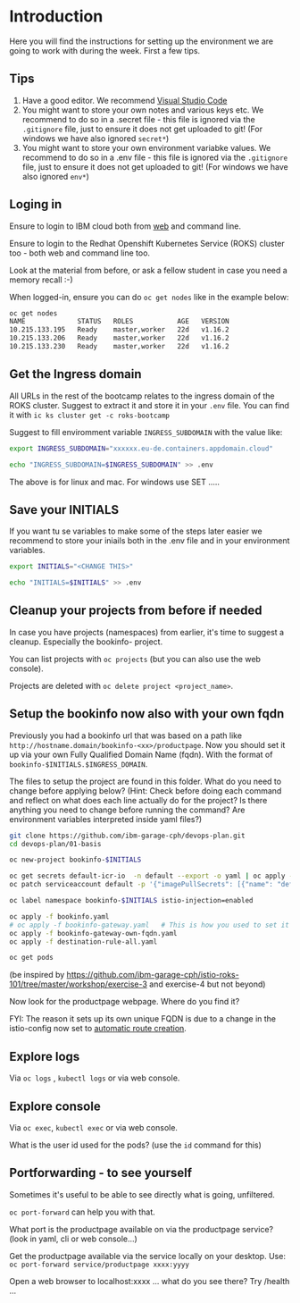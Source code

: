 # Introduction

Here you will find the instructions for setting up the environment we are going to work with during the week.
First a few tips.

## Tips

1. Have a good editor. We recommend [Visual Studio Code](https://code.visualstudio.com/)
2. You might want to store your own notes and various keys etc. We recommend to do so in a .secret file - this file is ignored via the `.gitignore` file, just to ensure it does not get uploaded to git! (For windows we have also ignored `secret*`)
3. You might want to store your own environment variabke values. We recommend to do so in a .env file - this file is ignored via the `.gitignore` file, just to ensure it does not get uploaded to git! (For windows we have also ignored `env*`)

## Loging in

Ensure to login to IBM cloud both from [web](https://cloud.ibm.com) and command line.

Ensure to login to the Redhat Openshift Kubernetes Service (ROKS) cluster too - 
both web and command line too.

Look at the material from before, or ask a fellow student in case you need a memory recall :-)

When logged-in, ensure you can do `oc get nodes` like in the example below:
```bash
oc get nodes
NAME             STATUS   ROLES           AGE   VERSION
10.215.133.195   Ready    master,worker   22d   v1.16.2
10.215.133.206   Ready    master,worker   22d   v1.16.2
10.215.133.230   Ready    master,worker   22d   v1.16.2
```

## Get the Ingress domain
All URLs in the rest of the bootcamp relates to the ingress domain of the ROKS cluster. Suggest to extract it and store it in your `.env` file.
You can find it with `ic ks cluster get -c roks-bootcamp`

Suggest to fill enviromment variable `INGRESS_SUBDOMAIN` with the value like:

```bash
export INGRESS_SUBDOMAIN="xxxxxx.eu-de.containers.appdomain.cloud"

echo "INGRESS_SUBDOMAIN=$INGRESS_SUBDOMAIN" >> .env
```

The above is for linux and mac. For windows use SET .....

## Save your INITIALS
If you want tu se variables to make some of the steps later easier we recommend to store your iniails both in the .env file and in your environment variables.

```bash
export INITIALS="<CHANGE THIS>"

echo "INITIALS=$INITIALS" >> .env
```

## Cleanup your projects from before if needed

In case you have projects (namespaces) from earlier, it's time to suggest a cleanup. Especially the bookinfo-<id> project.

You can list projects with `oc projects` (but you can also use the web console).

Projects are deleted with `oc delete project <project_name>`.

## Setup the bookinfo now also with your own fqdn
Previously you had a bookinfo url that was based on a path like `http://hostname.domain/bookinfo-<xx>/productpage`. Now you should set it up via your own Fully Qualified Domain Name (fqdn). With the format of `bookinfo-$INITIALS.$INGRESS_DOMAIN`.

The files to setup the project are found in this folder.
What do you need to change before applying below? (Hint: Check before doing each command and reflect on what does each line actually do for the project? Is there anything you need to change before running the command? Are environment variables interpreted inside yaml files?)
```bash
git clone https://github.com/ibm-garage-cph/devops-plan.git
cd devops-plan/01-basis

oc new-project bookinfo-$INITIALS

oc get secrets default-icr-io  -n default --export -o yaml | oc apply -f -
oc patch serviceaccount default -p '{"imagePullSecrets": [{"name": "default-icr-io"}]}'

oc label namespace bookinfo-$INITIALS istio-injection=enabled

oc apply -f bookinfo.yaml
# oc apply -f bookinfo-gateway.yaml   # This is how you used to set it up in previous bootcamp
oc apply -f bookinfo-gateway-own-fqdn.yaml
oc apply -f destination-rule-all.yaml

oc get pods
```

(be inspired by https://github.com/ibm-garage-cph/istio-roks-101/tree/master/workshop/exercise-3 and exercise-4 but not beyond)

Now look for the productpage webpage. Where do you find it?

FYI: The reason it sets up its own unique FQDN is due to a change in the istio-config now set to [automatic route creation](https://docs.openshift.com/container-platform/4.3/service_mesh/service_mesh_day_two/ossm-auto-route.html).

## Explore logs
Via `oc logs` ,  `kubectl logs` or via web console.


## Explore console
Via `oc exec`, `kubectl exec` or via web console.

What is the user id used for the pods? (use the `id` command for this)

## Portforwarding - to see yourself
Sometimes it's useful to be able to see directly what is going, unfiltered.

`oc port-forward` can help you with that.

What port is the productpage available on via the productpage service? (look in yaml, cli or web console...)

Get the productpage available via the service locally on your desktop. Use:
`oc port-forward service/productpage xxxx:yyyy`

Open a web browser to localhost:xxxx ... what do you see there?
Try /health ...


